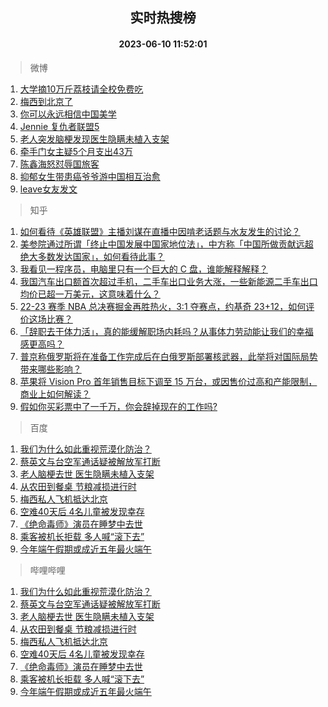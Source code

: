 <div align="center"><h2>实时热搜榜</h2><h4>2023-06-10 11:52:01</h4></div>

> 微博  

1. [大学摘10万斤荔枝请全校免费吃](https://s.weibo.com/weibo?q=%23%E5%A4%A7%E5%AD%A6%E6%91%9810%E4%B8%87%E6%96%A4%E8%8D%94%E6%9E%9D%E8%AF%B7%E5%85%A8%E6%A0%A1%E5%85%8D%E8%B4%B9%E5%90%83%23&t=31&band_rank=1&Refer=top)<br />
2. [梅西到北京了](https://s.weibo.com/weibo?q=%23%E6%A2%85%E8%A5%BF%E5%88%B0%E5%8C%97%E4%BA%AC%E4%BA%86%23&t=31&band_rank=2&Refer=top)<br />
3. [你可以永远相信中国美学](https://s.weibo.com/weibo?q=%23%E4%BD%A0%E5%8F%AF%E4%BB%A5%E6%B0%B8%E8%BF%9C%E7%9B%B8%E4%BF%A1%E4%B8%AD%E5%9B%BD%E7%BE%8E%E5%AD%A6%23&t=31&band_rank=3&Refer=top)<br />
4. [Jennie 复仇者联盟5](https://s.weibo.com/weibo?q=Jennie%20%E5%A4%8D%E4%BB%87%E8%80%85%E8%81%94%E7%9B%9F5&t=31&band_rank=4&Refer=top)<br />
5. [老人突发脑梗发现医生隐瞒未植入支架](https://s.weibo.com/weibo?q=%23%E8%80%81%E4%BA%BA%E7%AA%81%E5%8F%91%E8%84%91%E6%A2%97%E5%8F%91%E7%8E%B0%E5%8C%BB%E7%94%9F%E9%9A%90%E7%9E%92%E6%9C%AA%E6%A4%8D%E5%85%A5%E6%94%AF%E6%9E%B6%23&t=31&band_rank=5&Refer=top)<br />
6. [牵手门女主疑5个月支出43万](https://s.weibo.com/weibo?q=%23%E7%89%B5%E6%89%8B%E9%97%A8%E5%A5%B3%E4%B8%BB%E7%96%915%E4%B8%AA%E6%9C%88%E6%94%AF%E5%87%BA43%E4%B8%87%23&t=31&band_rank=6&Refer=top)<br />
7. [陈鑫海怒怼辱国旅客](https://s.weibo.com/weibo?q=%23%E9%99%88%E9%91%AB%E6%B5%B7%E6%80%92%E6%80%BC%E8%BE%B1%E5%9B%BD%E6%97%85%E5%AE%A2%23&t=31&band_rank=7&Refer=top)<br />
8. [抑郁女生带患癌爷爷游中国相互治愈](https://s.weibo.com/weibo?q=%23%E6%8A%91%E9%83%81%E5%A5%B3%E7%94%9F%E5%B8%A6%E6%82%A3%E7%99%8C%E7%88%B7%E7%88%B7%E6%B8%B8%E4%B8%AD%E5%9B%BD%E7%9B%B8%E4%BA%92%E6%B2%BB%E6%84%88%23&t=31&band_rank=8&Refer=top)<br />
9. [leave女友发文](https://s.weibo.com/weibo?q=leave%E5%A5%B3%E5%8F%8B%E5%8F%91%E6%96%87&t=31&band_rank=9&Refer=top)<br />

> 知乎  

1. [如何看待《英雄联盟》主播刘谋在直播中因啃老话题与水友发生的讨论？](https://www.zhihu.com/question/605625422)<br />
2. [美参院通过所谓「终止中国发展中国家地位法」，中方称「中国所做贡献远超绝大多数发达国家」，如何看待此事？](https://www.zhihu.com/question/605664006)<br />
3. [我看见一程序员，电脑里只有一个巨大的 C 盘，谁能解释解释？](https://www.zhihu.com/question/605106173)<br />
4. [我国汽车出口额首次超过手机，二手车出口业务大涨，一些新能源二手车出口均价已超一万美元，这意味着什么？](https://www.zhihu.com/question/605536890)<br />
5. [22-23 赛季 NBA 总决赛掘金再胜热火，3:1 夺赛点，约基奇 23+12，如何评价这场比赛？](https://www.zhihu.com/question/605810724)<br />
6. [「辞职去干体力活」，真的能缓解职场内耗吗？从事体力劳动能让我们的幸福感更高吗？](https://www.zhihu.com/question/605262322)<br />
7. [普京称俄罗斯将在准备工作完成后在白俄罗斯部署核武器，此举将对国际局势带来哪些影响？](https://www.zhihu.com/question/605734119)<br />
8. [苹果将 Vision Pro 首年销售目标下调至 15 万台，或因售价过高和产能限制，商业上如何解读？](https://www.zhihu.com/question/605636647)<br />
9. [假如你买彩票中了一千万，你会辞掉现在的工作吗?](https://www.zhihu.com/question/605637369)<br />

> 百度  

1. [我们为什么如此重视荒漠化防治？](https://www.baidu.com/s?wd=%E6%88%91%E4%BB%AC%E4%B8%BA%E4%BB%80%E4%B9%88%E5%A6%82%E6%AD%A4%E9%87%8D%E8%A7%86%E8%8D%92%E6%BC%A0%E5%8C%96%E9%98%B2%E6%B2%BB%EF%BC%9F&sa=fyb_news&rsv_dl=fyb_news)<br />
2. [蔡英文与台空军通话疑被解放军打断](https://www.baidu.com/s?wd=%E8%94%A1%E8%8B%B1%E6%96%87%E4%B8%8E%E5%8F%B0%E7%A9%BA%E5%86%9B%E9%80%9A%E8%AF%9D%E7%96%91%E8%A2%AB%E8%A7%A3%E6%94%BE%E5%86%9B%E6%89%93%E6%96%AD&sa=fyb_news&rsv_dl=fyb_news)<br />
3. [老人脑梗去世 医生隐瞒未植入支架](https://www.baidu.com/s?wd=%E8%80%81%E4%BA%BA%E8%84%91%E6%A2%97%E5%8E%BB%E4%B8%96+%E5%8C%BB%E7%94%9F%E9%9A%90%E7%9E%92%E6%9C%AA%E6%A4%8D%E5%85%A5%E6%94%AF%E6%9E%B6&sa=fyb_news&rsv_dl=fyb_news)<br />
4. [从农田到餐桌 节粮减损进行时](https://www.baidu.com/s?wd=%E4%BB%8E%E5%86%9C%E7%94%B0%E5%88%B0%E9%A4%90%E6%A1%8C+%E8%8A%82%E7%B2%AE%E5%87%8F%E6%8D%9F%E8%BF%9B%E8%A1%8C%E6%97%B6&sa=fyb_news&rsv_dl=fyb_news)<br />
5. [梅西私人飞机抵达北京](https://www.baidu.com/s?wd=%E6%A2%85%E8%A5%BF%E7%A7%81%E4%BA%BA%E9%A3%9E%E6%9C%BA%E6%8A%B5%E8%BE%BE%E5%8C%97%E4%BA%AC&sa=fyb_news&rsv_dl=fyb_news)<br />
6. [空难40天后 4名儿童被发现幸存](https://www.baidu.com/s?wd=%E7%A9%BA%E9%9A%BE40%E5%A4%A9%E5%90%8E+4%E5%90%8D%E5%84%BF%E7%AB%A5%E8%A2%AB%E5%8F%91%E7%8E%B0%E5%B9%B8%E5%AD%98&sa=fyb_news&rsv_dl=fyb_news)<br />
7. [《绝命毒师》演员在睡梦中去世](https://www.baidu.com/s?wd=%E3%80%8A%E7%BB%9D%E5%91%BD%E6%AF%92%E5%B8%88%E3%80%8B%E6%BC%94%E5%91%98%E5%9C%A8%E7%9D%A1%E6%A2%A6%E4%B8%AD%E5%8E%BB%E4%B8%96&sa=fyb_news&rsv_dl=fyb_news)<br />
8. [乘客被机长拒载 多人喊“滚下去”](https://www.baidu.com/s?wd=%E4%B9%98%E5%AE%A2%E8%A2%AB%E6%9C%BA%E9%95%BF%E6%8B%92%E8%BD%BD+%E5%A4%9A%E4%BA%BA%E5%96%8A%E2%80%9C%E6%BB%9A%E4%B8%8B%E5%8E%BB%E2%80%9D&sa=fyb_news&rsv_dl=fyb_news)<br />
9. [今年端午假期或成近五年最火端午](https://www.baidu.com/s?wd=%E4%BB%8A%E5%B9%B4%E7%AB%AF%E5%8D%88%E5%81%87%E6%9C%9F%E6%88%96%E6%88%90%E8%BF%91%E4%BA%94%E5%B9%B4%E6%9C%80%E7%81%AB%E7%AB%AF%E5%8D%88&sa=fyb_news&rsv_dl=fyb_news)<br />

> 哔哩哔哩  

1. [我们为什么如此重视荒漠化防治？](https://www.baidu.com/s?wd=%E6%88%91%E4%BB%AC%E4%B8%BA%E4%BB%80%E4%B9%88%E5%A6%82%E6%AD%A4%E9%87%8D%E8%A7%86%E8%8D%92%E6%BC%A0%E5%8C%96%E9%98%B2%E6%B2%BB%EF%BC%9F&sa=fyb_news&rsv_dl=fyb_news)<br />
2. [蔡英文与台空军通话疑被解放军打断](https://www.baidu.com/s?wd=%E8%94%A1%E8%8B%B1%E6%96%87%E4%B8%8E%E5%8F%B0%E7%A9%BA%E5%86%9B%E9%80%9A%E8%AF%9D%E7%96%91%E8%A2%AB%E8%A7%A3%E6%94%BE%E5%86%9B%E6%89%93%E6%96%AD&sa=fyb_news&rsv_dl=fyb_news)<br />
3. [老人脑梗去世 医生隐瞒未植入支架](https://www.baidu.com/s?wd=%E8%80%81%E4%BA%BA%E8%84%91%E6%A2%97%E5%8E%BB%E4%B8%96+%E5%8C%BB%E7%94%9F%E9%9A%90%E7%9E%92%E6%9C%AA%E6%A4%8D%E5%85%A5%E6%94%AF%E6%9E%B6&sa=fyb_news&rsv_dl=fyb_news)<br />
4. [从农田到餐桌 节粮减损进行时](https://www.baidu.com/s?wd=%E4%BB%8E%E5%86%9C%E7%94%B0%E5%88%B0%E9%A4%90%E6%A1%8C+%E8%8A%82%E7%B2%AE%E5%87%8F%E6%8D%9F%E8%BF%9B%E8%A1%8C%E6%97%B6&sa=fyb_news&rsv_dl=fyb_news)<br />
5. [梅西私人飞机抵达北京](https://www.baidu.com/s?wd=%E6%A2%85%E8%A5%BF%E7%A7%81%E4%BA%BA%E9%A3%9E%E6%9C%BA%E6%8A%B5%E8%BE%BE%E5%8C%97%E4%BA%AC&sa=fyb_news&rsv_dl=fyb_news)<br />
6. [空难40天后 4名儿童被发现幸存](https://www.baidu.com/s?wd=%E7%A9%BA%E9%9A%BE40%E5%A4%A9%E5%90%8E+4%E5%90%8D%E5%84%BF%E7%AB%A5%E8%A2%AB%E5%8F%91%E7%8E%B0%E5%B9%B8%E5%AD%98&sa=fyb_news&rsv_dl=fyb_news)<br />
7. [《绝命毒师》演员在睡梦中去世](https://www.baidu.com/s?wd=%E3%80%8A%E7%BB%9D%E5%91%BD%E6%AF%92%E5%B8%88%E3%80%8B%E6%BC%94%E5%91%98%E5%9C%A8%E7%9D%A1%E6%A2%A6%E4%B8%AD%E5%8E%BB%E4%B8%96&sa=fyb_news&rsv_dl=fyb_news)<br />
8. [乘客被机长拒载 多人喊“滚下去”](https://www.baidu.com/s?wd=%E4%B9%98%E5%AE%A2%E8%A2%AB%E6%9C%BA%E9%95%BF%E6%8B%92%E8%BD%BD+%E5%A4%9A%E4%BA%BA%E5%96%8A%E2%80%9C%E6%BB%9A%E4%B8%8B%E5%8E%BB%E2%80%9D&sa=fyb_news&rsv_dl=fyb_news)<br />
9. [今年端午假期或成近五年最火端午](https://www.baidu.com/s?wd=%E4%BB%8A%E5%B9%B4%E7%AB%AF%E5%8D%88%E5%81%87%E6%9C%9F%E6%88%96%E6%88%90%E8%BF%91%E4%BA%94%E5%B9%B4%E6%9C%80%E7%81%AB%E7%AB%AF%E5%8D%88&sa=fyb_news&rsv_dl=fyb_news)<br />
